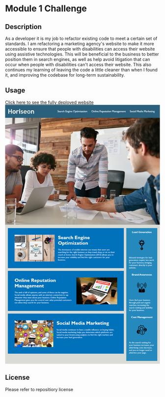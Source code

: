 # Module 1 Challenge

## Description
As a developer it is my job to refactor existing code to meet a certain set of standards.
I am refactoring a marketing agency's website to make it more accessible to ensure that people with disabilities can access their website using assistive technologies. This will be beneficial to the business to better position them in search engines, as well as help avoid litigation that can occur when people with disabilities can't access their website. This also continues my learning of leaving the code a little cleaner than when I found it, and improving the codebase for long-term sustainability.

## Usage
[Click here to see the fully deployed website](https://erikbenedict.github.io/module1-challenge/)
<br>
![Alt text](/assets/images/screenshot.png.png?raw=true "Horiseon")

## License
Please refer to repositiory license
